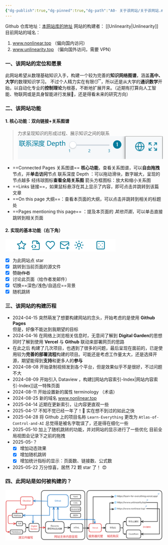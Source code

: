 ```yaml
---
{"dg-publish":true,"dg-pinned":true,"dg-path":"A0- 关于该网站/关于该网站.md","dg-hide-in-graph":true,"permalink":"/A0- 关于该网站/关于该网站/","hideInGraph":true,"pinned":true,"dgPassFrontmatter":true,"noteIcon":"","created":"2024-08-27T18:45:36.000+08:00","updated":"2025-08-03T10:59:28.175+08:00"}
---
```


Github 仓库地址：[本网站库的地址](https://github.com/UNLINEARITY/Learn-Everything)
网站的构建者： [[Unlinearity\|Unlinearity]]
目前网站的域名：
1.  www.nonlinear.top  （偏向国内访问）
2.  www.unlinearity.top  （偏向国外访问，需要 VPN）

### 一、该网站的定位和愿景
此网站希望从数理基础知识入手，构建一个较为完善的**知识网络图谱**，涵盖**高中、大学**的数理知识学习。
不过个人精力实在有限😴，所以还是从大学的**通识数学**开始，以自动化专业的**控制理论**为根基，不断地扩展开来。（近期有打算向人工智能、物联网或是具身智能进行发展🚀，还是得看未来的研究方向）

### 二、该网站功能
#### 1. 核心功能：双向链接+关系图谱
> 力求呈现知识的形成过程、展示知识之间的联系
![Functional files/Photo Resources/Pasted image 20250522012308.png](../img/user/Functional%20files/Photo%20Resources/Pasted%20image%2020250522012308.png)

- ==Connected Pages  关系图谱== **核心功能**，查看关系图谱，可以**自由拖拽**节点，并**单击访问**节点
	联系深度 Depth  ：可以拖动滑块，数字越大，呈现的节点越多
	经纬球图标**查看全局关系图**
	箭头方框图标：放大和缩小关系图
- ==Links    链接==，如果鼠标悬浮在其上显示了内容，即可点击并跳转到该篇文章
- ==On this page  大纲==：查看本页面的大纲，可以点击并跳转到相关的标题处
- ==Pages mentioning this page== ：提及本页面的 *其他页面*，可以单击直接跳转到相关页面

#### 2. 实现的基本功能（右下角）
![Functional files/Photo Resources/Pasted image 20250522012015.png](../img/user/Functional%20files/Photo%20Resources/Pasted%20image%2020250522012015.png)
- [x]  为此网站点 star 
- [x]  跳转到当前页面的源文件
- [x]  ~~赞助作者~~
- [x]  讨论此页面（给作者发邮件）
- [x]  切换==深色/浅色/自适应==背景
- [x]  随机跳转

### 三、该网站的构建历程
- 2024-04-15
	突然萌发了想要构建网站的念头，开始考虑的是使用 **Github Pages**  
	但是，好像不能达到我期望的目标
- 2024-04-16
	在网络上浏览相关信息时，无意间了解到 **Digital Garden**的思想
	同时了解到使用 **Vercel** 与 **Github** 联动来部署网页的思路
- 在此之后
	构建了几次项目，也遇到了很多的问题，最后呈现在面前的，已是使用较为**完善的部署流程**构建的项目。可能还是考虑工作量太大，还是选择开源，期望能得到**支持**和更多人的**参与**
- 2024-08-08
	开始录制视频发到各个平台，但是效果似乎不是很好，不过问题不大
- 2024-08-09
	开始引入 Dataview ，构建[[网站内容索引-Index\|网站内容索引-Index]]这一特殊页面
- 2024-08-11
	开始设置新的属性 terminology （术语）
- 2024-08-25
	新的域名 www.nonlinear.top   
- 2025-04-14
	近期在更新索引，让内容更直观一些
- 2025-04-17 
	不知不觉已经一年了！🥲  实在想不到过的如此之快
- 2025-04-28
	将 Github 上的项目名称 `Learn-Everything` 更改为 `Atlas-of-Control-and-AI`
	总觉得是被名字耽误了，还是得在细化一些
- 2025-05-10
	加上了随机跳转的功能，并对网站的显示进行了一些优化
	目前全局视图会记录下之前的拖拽
- 2025-05-？
	- [x] 增加动态效果
	- [x] 增加随机跳转
	- [x] 增加统计指标的显示：页面数、链接数、公式数 
- 2025-05-22
	万分惊喜，居然 72 颗 star 了！ 😍 

### 四、此网站是如何被构建的？
![Functional files/Photo Resources/Pasted image 20250417185859.png](../img/user/Functional%20files/Photo%20Resources/Pasted%20image%2020250417185859.png)

